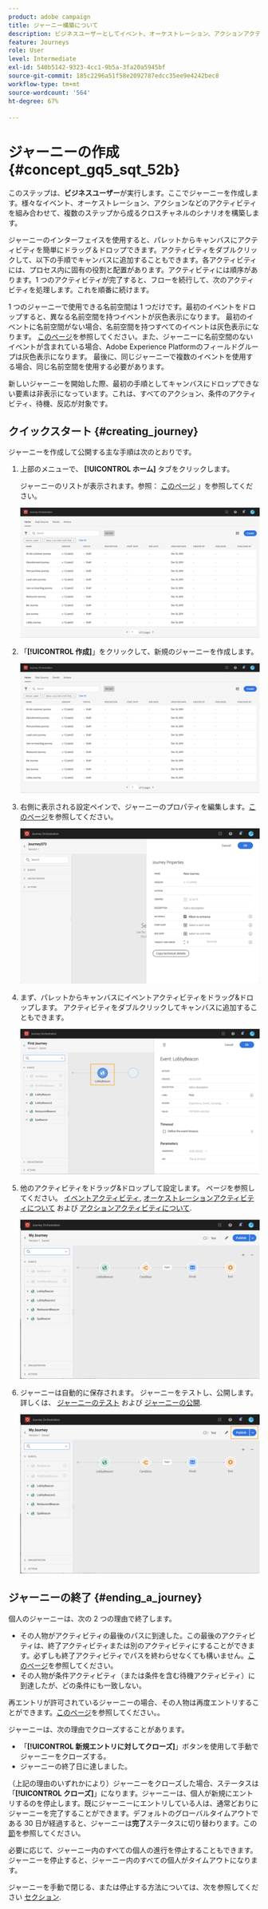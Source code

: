 ```yaml
---
product: adobe campaign
title: ジャーニー構築について
description: ビジネスユーザーとしてイベント、オーケストレーション、アクションアクティビティを組み合わせ、ジャーニーを構築する方法を学びます。
feature: Journeys
role: User
level: Intermediate
exl-id: 540b5142-9323-4cc1-9b5a-3fa20a5945bf
source-git-commit: 185c2296a51f58e2092787edcc35ee9e4242bec8
workflow-type: tm+mt
source-wordcount: '564'
ht-degree: 67%

---
```


# ジャーニーの作成 {#concept_gq5_sqt_52b}

このステップは、**ビジネスユーザー**&#x200B;が実行します。ここでジャーニーを作成します。様々なイベント、オーケストレーション、アクションなどのアクティビティを組み合わせて、複数のステップから成るクロスチャネルのシナリオを構築します。

ジャーニーのインターフェイスを使用すると、パレットからキャンバスにアクティビティを簡単にドラッグ＆ドロップできます。アクティビティをダブルクリックして、以下の手順でキャンバスに追加することもできます。各アクティビティには、プロセス内に固有の役割と配置があります。アクティビティには順序があります。1 つのアクティビティが完了すると、フローを続行して、次のアクティビティを処理します。これを順番に続けます。

1 つのジャーニーで使用できる名前空間は 1 つだけです。最初のイベントをドロップすると、異なる名前空間を持つイベントが灰色表示になります。 最初のイベントに名前空間がない場合、名前空間を持つすべてのイベントは灰色表示になります。 [このページ](../event/selecting-the-namespace.md)を参照してください。また、ジャーニーに名前空間のないイベントが含まれている場合、Adobe Experience Platformのフィールドグループは灰色表示になります。 最後に、同じジャーニーで複数のイベントを使用する場合、同じ名前空間を使用する必要があります。

新しいジャーニーを開始した際、最初の手順としてキャンバスにドロップできない要素は非表示になっています。これは、すべてのアクション、条件のアクティビティ、待機、反応が対象です。

## クイックスタート {#creating_journey}

ジャーニーを作成して公開する主な手順は次のとおりです。

1. 上部のメニューで、 **[!UICONTROL ホーム]** タブをクリックします。

   ジャーニーのリストが表示されます。参照： [このページ](../building-journeys/using-the-journey-designer.md) 」を参照してください。

   ![](../assets/journey30.png)

1. 「**[!UICONTROL 作成]**」をクリックして、新規のジャーニーを作成します。

   ![](../assets/journey31.png)

1. 右側に表示される設定ペインで、ジャーニーのプロパティを編集します。[このページ](../building-journeys/changing-properties.md)を参照してください。

   ![](../assets/journey32.png)

1. まず、パレットからキャンバスにイベントアクティビティをドラッグ&amp;ドロップします。 アクティビティをダブルクリックしてキャンバスに追加することもできます。

   ![](../assets/journey33.png)

1. 他のアクティビティをドラッグ&amp;ドロップして設定します。 ページを参照してください。 [イベントアクティビティ](../building-journeys/event-activities.md), [オーケストレーションアクティビティについて](../building-journeys/about-orchestration-activities.md) および [アクションアクティビティについて](../building-journeys/about-action-activities.md).

   ![](../assets/journey34.png)

1. ジャーニーは自動的に保存されます。 ジャーニーをテストし、公開します。 詳しくは、 [ジャーニーのテスト](../building-journeys/testing-the-journey.md) および [ジャーニーの公開](../building-journeys/publishing-the-journey.md).

   ![](../assets/journey36.png)

## ジャーニーの終了 {#ending_a_journey}

個人のジャーニーは、次の 2 つの理由で終了します。

* その人物がアクティビティの最後のパスに到達した。この最後のアクティビティは、終了アクティビティまたは別のアクティビティにすることができます。必ずしも終了アクティビティでパスを終わらせなくても構いません。[このページ](../building-journeys/end-activity.md)を参照してください。
* その人物が条件アクティビティ（または条件を含む待機アクティビティ）に到達したが、どの条件にも一致しない。

再エントリが許可されているジャーニーの場合、その人物は再度エントリすることができます。[このページ](../building-journeys/changing-properties.md)を参照してください。。

ジャーニーは、次の理由でクローズすることがあります。

* 「**[!UICONTROL 新規エントリに対してクローズ]**」ボタンを使用して手動でジャーニーをクローズする。
* ジャーニーの終了日に達しました。

（上記の理由のいずれかにより）ジャーニーをクローズした場合、ステータスは「**[!UICONTROL クローズ]**」になります。ジャーニーは、個人が新規にエントリするのを停止します。既にジャーニーにエントリしている人は、通常どおりにジャーニーを完了することができます。デフォルトのグローバルタイムアウトである 30 日が経過すると、ジャーニーは&#x200B;**完了**&#x200B;ステータスに切り替わります。この[節](../building-journeys/changing-properties.md#entrance)を参照してください。

必要に応じて、ジャーニー内のすべての個人の進行を停止することもできます。ジャーニーを停止すると、ジャーニー内のすべての個人がタイムアウトになります。

ジャーニーを手動で閉じる、または停止する方法については、次を参照してください [セクション](../building-journeys/terminating-a-journey.md).
